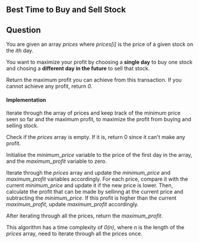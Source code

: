 ## Best Time to Buy and Sell Stock

## Question

You are given an array *prices* where *prices[i]* is the price of a given stock on the *ith* day.

You want to maximize your profit by choosing a **single day** to buy one stock and chosing a **different day in the future** to sell that stock.

Return the maximum profit you can achieve from this transaction. If you cannot achieve any profit, return *0*.

#### Implementation

Iterate through the array of prices and keep track of the minimum price seen so far and the maximum profit, to maximize the profit from buying and selling stock.

Check if the *prices* array is empty. If it is, return 0 since it can't make any profit.

Initialise the *minimum_price* variable to the price of the first day in the array, and the *maximum_profit* variable to zero.

Iterate through the *prices* array and update the *minimum_price* and *maximum_profit* variables accordingly. For each price, compare it with the current *minimum_price* and update it if the new price is lower. Then, calculate the profit that can be made by sellinng at the current price and subtracting the *minimum_price*. 
If this profit is higher than the current *maximum_profit*, update *maximum_profit* accordingly.

After iterating through all the prices, return the *maximum_profit*.

This algorithm has a time complexity of *0(n)*, where *n* is the length of the *prices* array, need to iterate through all the prices once.
